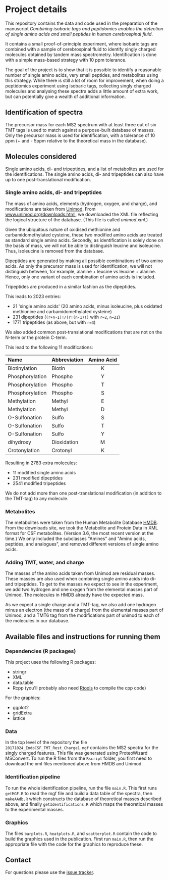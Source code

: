 # Project details

This repository contains the data and code used in the preparation of the manuscript _Combining isobaric tags and peptidomics enables the detection of single amino acids and small peptides in human cerebrospinal fluid_.

It contains a small proof-of-principle experiment, where isobaric tags are combined with a sample of cerebrospinal fluid to identify singly charged molecules obtained by tandem mass spectrometry. Identification is done with a simple mass-based strategy with 10 ppm tolerance.

The goal of the project is to show that it is possible to identify a reasonable number of single amino acids, very small peptides, and metabolites using this strategy. While there is still a lot of room for improvement, when doing a peptidomics experiment using isobaric tags, collecting singly charged molecules and analysing these spectra adds a little amount of extra work, but can potentially give a wealth of additional information.

## Identification of spectra
The precursor mass for each MS2 spectrum with at least three out of six TMT tags is used to match against a purpose-built database of masses. Only the precursor mass is used for identification, with a tolerance of 10 ppm (+ and - 5ppm relative to the theoretical mass in the database).

## Molecules considered
Single amino acids, di- and tripeptides, and a list of metabolites are used for the identifications. The single amino acids, di- and tripeptides can also have up to one post-translational modification.

### Single amino acids, di- and tripeptides
The mass of amino acids, elements (hydrogen, oxygen, and charge), and modifications are taken from [Unimod](http://www.unimod.org).
From www.unimod.org/downloads.html, we downloaded the XML file reflecting the logical structure of the database. (This file is called _unimod.xml_.)

Given the ubiquitous nature of oxidised methionine and carbamidomethylated cysteine, these two modified amino acids are treated as standard single amino acids. Secondly, as identification is solely done on the basis of mass, we will not be able to distinguish leucine and isoleucine. Thus, isoleucine is removed from the database.

Dipeptides are generated by making all possible combinations of two amino acids. As only the precursor mass is used for identification, we will not distinguish between, for example, alanine + leucine vs leucine + alanine. Hence, only one variant of each combination of amino acids is included.

Tripeptides are produced in a similar fashion as the dipeptides.

This leads to 2023 entries:
- 21 'single amino acids' (20 amino acids, minus isoleucine, plus oxidated methionine and carbamidomethylated cysteine)
- 231 dipeptides (`(r+n-1)!/(r!(n-1)!)` with `r=2`, `n=21`)
- 1771 tripeptides (as above, but with `r=3`)

We also added common post-translational modifications that are not on the N-term or the protein C-term.

This lead to the following 11 modifications:

Name | Abbreviation | Amino Acid
:----|:-------------|:-----------:
Biotinylation|      Biotin |   K
Phosphorylation|     Phospho |   Y
Phosphorylation|     Phospho |   T
Phosphorylation|     Phospho |   S
Methylation|      Methyl |   E
Methylation|      Methyl |   D
O-Sulfonation|       Sulfo |   S
O-Sulfonation|       Sulfo |   T
O-Sulfonation|       Sulfo |   Y
dihydroxy| Dioxidation |   M
Crotonylation|    Crotonyl |   K

Resulting in 2783 extra molecules: 
- 11 modified single amino acids
- 231 modified dipeptides
- 2541 modified tripeptides

We do not add more than one post-translational modification (in addition to the TMT-tag) to any molecule.

### Metabolites
The metabolites were taken from the Human Metabolite Database [HMDB](http://www.hmdb.ca). From the downloads site, we took the Metabolite and Protein Data in XML format for CSF metabolites. (Version 3.6, the most recent version at the time.) We only included the subclasses "Amines" and "Amino acids, peptides, and analogues", and removed different versions of single amino acids.

### Adding TMT, water, and charge
The masses of the amino acids taken from Unimod are residual masses. These masses are also used when combining single amino acids into di- and tripeptides. To get to the masses we expect to see in the experiment, we add two hydrogen and one oxygen from the elemental masses part of Unimod. The molecules in HMDB already have the expected mass.

As we expect a single charge and a TMT-tag, we also add one hydrogen minus an electron (the mass of a charge) from the elemental masses part of Unimod, and a TMT6 tag from the modifications part of unimod to each of the molecules in our database.

## Available files and instructions for running them

### Dependencies (R packages)
This project uses the following R packages:
- stringr
- XML
- data.table
- Rcpp (you'll probably also need [Rtools](https://cloud.r-project.org/) to compile the cpp code)

For the graphics:
- ggplot2
- gridExtra
- lattice

### Data
In the top level of the repository the file `20171024_EndoCSF_TMT_Rest_Charge1.mgf` contains the MS2 spectra for the singly charged features.  This file was generated using ProteoWizard MSConvert. To run the R files from the `Rscript` folder, you first need to download the xml files mentioned above from HMDB and Unimod.

### Identification pipeline
To run the whole identification pipeline, run the file `main.R`. This first runs `getMGF.R` to read the mgf file and build a data table of the spectra, then `makeAAdb.R` which constructs the database of theoretical masses described above, and finally `getIdentifications.R` which maps the theoretical masses to the experimental masses.

### Graphics
The files `barplots.R`, `heatplots.R`, and `scatterplot.R` contain the code to build the graphics used in the publication.
First run `main.R`, then run the appropriate file with the code for the graphics to reproduce these.

## Contact
For questions please use the [issue tracker](https://github.com/bramburger/isobaricpeptidomics/issues).
